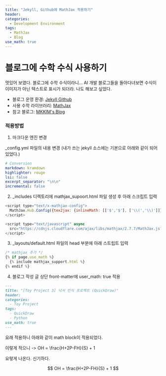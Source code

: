 ```yaml
---
title: "Jekyll, Github에 MathJax 적용하기"
header:
categories:
  - Development Environment
tags:
  - MathJax
  - Blog
use_math: true
---
```




# 블로그에 수학 수식 사용하기

멋있어 보였다. 블로그에 수학 수식이라니... AI 개발 블로그들을 돌아다녀보면 수식이 이미지가 아닌 텍스트로 표시가 되더라. 나도 해보고 싶었다.

- 블로그 운영 환경: [Jekyll Github](https://jekyllrb.com/)
- 사용 수학 라이브러리: [MathJax](https://www.mathjax.org/)
- 참고 블로그: [MKKIM's Blog](https://mkkim85.github.io/blog-apply-mathjax-to-jekyll-and-github-pages/)

### 적용방법

1. 마크다운 엔진 변경

_config.yml 파일의 내용 변경 (내가 쓰는 jekyll 소스에는 기본으로 아래와 같이 되어 있었다.)

```yaml
# Conversion
markdown: kramdown
highlighter: rouge
lsi: false
excerpt_separator: "\n\n"
incremental: false
```

2. _includes 디렉토리에 mathjax_supoort.html 파일 생성 후 아래 스크립트 입력

```javascript
<script type="text/x-mathjax-config">
  MathJax.Hub.Config({tex2jax: {inlineMath: [['$','$'], ['\\(','\\)']]}});
</script>

<script type="text/javascript" async
  src="https://cdnjs.cloudflare.com/ajax/libs/mathjax/2.7.7/MathJax.js?config=TeX-MML-AM_CHTML">
</script>
```

3. _layouts/default.html 파일의 head 부분에 아래 스트립트 입력

```js
/* mathjax 추가 */
{% if page.use_math %}
  {% include mathjax_support.html %}
{% endif %}
```

4. 블로그 작성 글 상단 front-matter에 user_math: true 적용

```markdown
---
title: "[Toy Project 3] 낙서 인식 프로젝트 (QuickDraw)"
header:
categories:
  - Toy Project
tags:
  - QuickDraw
  - Python
use_math: true
---
```



요래 적용하니 아래와 같이 math block이 적용되었다.

이렇게 적으니 ->    OH = \frac{H+2P-FH}{S} + 1  

요렇게 나온다. 신기하다.  

 
$$
OH = \frac{H+2P-FH}{S} + 1
$$
